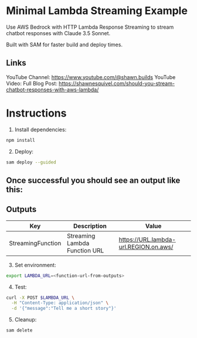 # Minimal Lambda Streaming Example

Use AWS Bedrock with HTTP Lambda Response Streaming to stream chatbot responses with Claude 3.5 Sonnet.

Built with SAM for faster build and deploy times.

## Links

YouTube Channel: https://www.youtube.com/@shawn.builds
YouTube Video:
Full Blog Post: https://shawnesquivel.com/should-you-stream-chatbot-responses-with-aws-lambda/

# Instructions

1. Install dependencies:

```bash
npm install
```

2. Deploy:

```bash
sam deploy --guided
```

## Once successful you should see an output like this:

## Outputs

| Key               | Description                   | Value                                 |
| ----------------- | ----------------------------- | ------------------------------------- |
| StreamingFunction | Streaming Lambda Function URL | https://URL.lambda-url.REGION.on.aws/ |

3. Set environment:

```bash
export LAMBDA_URL=<function-url-from-outputs>
```

4. Test:

```bash
curl -X POST $LAMBDA_URL \
  -H "Content-Type: application/json" \
  -d '{"message":"Tell me a short story"}'
```

5. Cleanup:

```bash
sam delete
```

